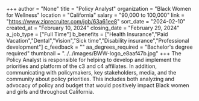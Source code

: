 +++
author = "None"
title = "Policy Analyst"
organization = "Black Women for Wellness"
location = "California"
salary = "90,000 to 100,000"
link = "https://www.ziprecruiter.com/job/63a61ee8"
sort_date = "2024-02-10"
created_at = "February 10, 2024"
closing_date = "February 29, 2024"
a_job_type = ["Full Time"]
b_benefits = ["Health Insurance","Paid Vacation","Dental","Vision","Sick time","Disability insurance","Professional development"]
c_feedback = ""
aa_degrees_required = "Bachelor's degree required"
thumbnail = "../../images/BWW-logo_e8aaf47b.jpg"
+++
The Policy Analyst is responsible for helping to develop and implement the priorities and platform of the c3 and c4 affiliates. In addition, communicating with policymakers, key stakeholders, media, and the community about policy priorities. This includes both analyzing and advocacy of policy and budget that would positively impact Black women and girls and throughout California.